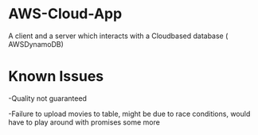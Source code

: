 # AWS-Cloud-App
A client and a server which interacts with a Cloudbased database ( AWSDynamoDB)

Known Issues
======
-Quality not guaranteed

-Failure to upload movies to table, might be due to race conditions, would have to play around with promises some more
